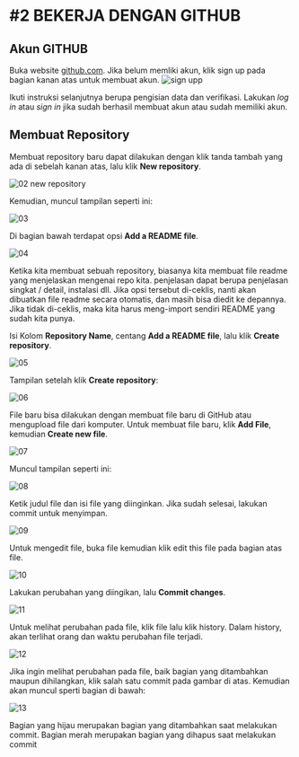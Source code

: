 # #2 BEKERJA DENGAN GITHUB

## Akun GITHUB

Buka website [github.com](github.com). Jika belum memliki akun, klik sign up pada bagian kanan atas untuk membuat akun.
![sign upp](https://user-images.githubusercontent.com/124449052/219849535-c35bd459-2c8a-41ba-8435-950c32aba6c7.png)

Ikuti instruksi selanjutnya berupa pengisian data dan verifikasi.
Lakukan *log in* atau *sign in* jika sudah berhasil membuat akun atau sudah memiliki akun.

## Membuat Repository

Membuat repository baru dapat dilakukan dengan klik tanda tambah yang ada di sebelah kanan atas, lalu klik **New repository**.

![02 new repository](https://user-images.githubusercontent.com/124449052/219851682-0f7d8336-e2c5-4b92-adea-97cb57dd82b6.png)

Kemudian, muncul tampilan seperti ini:

![03](https://user-images.githubusercontent.com/124449052/219851489-43c2ed79-80ac-45eb-8ed0-7c3f420c0f39.png)

Di bagian bawah terdapat opsi **Add a README file**.

![04](https://user-images.githubusercontent.com/124449052/219851511-e692fbcc-1bea-46da-8a46-7e08e2060f36.png)

Ketika kita membuat sebuah repository, biasanya kita membuat file readme yang menjelaskan mengenai repo kita. penjelasan dapat berupa penjelasan singkat / detail, instalasi dll. 
Jika opsi tersebut di-ceklis, nanti akan dibuatkan file readme secara otomatis, dan masih bisa diedit ke depannya. Jika tidak di-ceklis, maka kita harus meng-import sendiri README yang sudah kita punya.

Isi Kolom **Repository Name**, centang **Add a README file**, lalu klik **Create repository**.

![05](https://user-images.githubusercontent.com/124449052/219851512-4914ba37-01ee-4136-a350-2c95e7c5ef05.png)

Tampilan setelah klik **Create repository**:

![06](https://user-images.githubusercontent.com/124449052/219851520-4c9ce8d4-4fc0-4050-8905-4a03cc09f122.png)

File baru bisa dilakukan dengan membuat file baru di GitHub atau mengupload file dari komputer. Untuk membuat file baru, klik **Add File**, kemudian **Create new file**.

![07](https://user-images.githubusercontent.com/124449052/219851526-bb17f753-8bb5-429e-aec3-084540238d5d.png)

Muncul tampilan seperti ini:

![08](https://user-images.githubusercontent.com/124449052/219851527-3e49b533-505e-4fe0-86d0-da39cab606ab.png)

Ketik judul file dan isi file yang diinginkan. Jika sudah selesai, lakukan commit untuk menyimpan.

![09](https://user-images.githubusercontent.com/124449052/219851528-267401d4-1143-4041-8b40-132bebbaca16.png)

Untuk mengedit file, buka file kemudian klik edit this file pada bagian atas file.

![10](https://user-images.githubusercontent.com/124449052/219851496-9e2a475c-1e8f-4937-a9e4-7099c7bd6070.png)

Lakukan perubahan yang diingikan, lalu **Commit changes**.

![11](https://user-images.githubusercontent.com/124449052/219851502-1cd9fb3b-8616-4c4f-a384-3649b413c3b0.png)

Untuk melihat perubahan pada file, klik file lalu klik history. Dalam history, akan terlihat orang dan waktu perubahan file terjadi.

![12](https://user-images.githubusercontent.com/124449052/219851507-f292d015-15b4-439b-b1ab-82fb7f26e2e9.png)

Jika ingin melihat perubahan pada file, baik bagian yang ditambahkan maupun dihilangkan, klik salah satu commit pada gambar di atas. Kemudian akan muncul sperti bagian di bawah:

![13](https://user-images.githubusercontent.com/124449052/219851509-034c50bd-c2e8-4aa1-b370-9596b53a9df4.png)

Bagian yang hijau merupakan bagian yang ditambahkan saat melakukan commit. Bagian merah merupakan bagian yang dihapus saat melakukan commit
